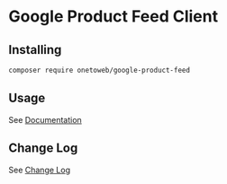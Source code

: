 # Google Product Feed Client

## Installing

```bash
composer require onetoweb/google-product-feed
```

## Usage

See [Documentation](docs/index.rst)

## Change Log

See [Change Log](CHANGELOG.md)